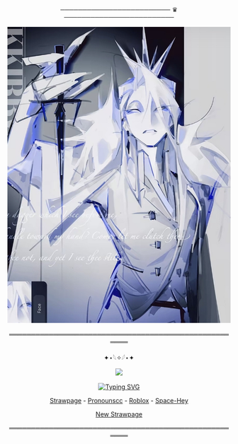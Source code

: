 <div align="center">


───────────────────────── ♛ ─────────────────────────


<div align="center">

![image alt](https://github.com/dummyinbed/dummyinbed/blob/476c9770890e55f6b821a6947e3ee8ac7c2bfb79/IMG_6504.png)

<div align="center">

══════════════════════════════════════════════════════

<div align="center">

✦⋆𓆩✧𓆪⋆✦

![](https://komarev.com/ghpvc/?username=dummyinbed&label=Gamblers&color=9DBCD4&style=flat)

<div align="center">

[![Typing SVG](https://readme-typing-svg.demolab.com?font=Fira+Code&size=18&pause=1000&color=9DBCD4&background=A2F7FF1F&width=435&lines=You're+so+Gullible%2C+Chance.;It's+quite+the+waste%2C+dont+you+think%3F)](https://git.io/typing-svg)
<div align="center">

[Strawpage](https://doomslost.straw.page/) - [Pronounscc](https://pronouns.cc/@ElseifFall) - [Roblox](https://www.roblox.com/users/1022725107/profile) - [Space-Hey](https://spacehey.com/adore_x)
<div align="center">


[New Strawpage](https://straw.page/draw?bio=hellojohndoez)
<div align="center">
  
══════════════════════════════════════════════════════

